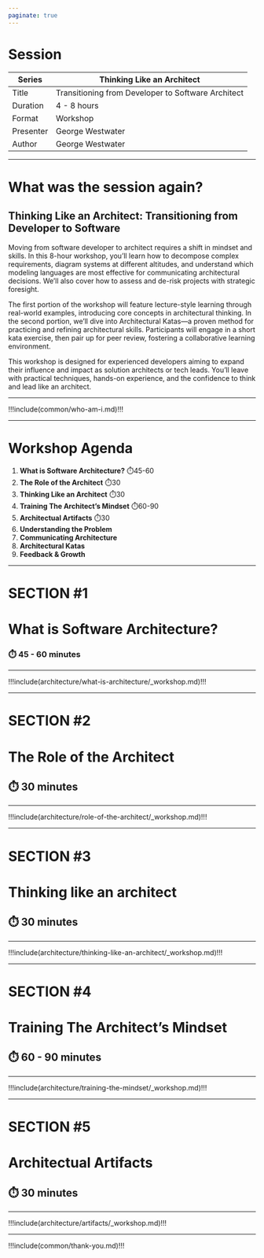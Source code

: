 ```yaml
---
paginate: true
---
```


# Session

| Series | Thinking Like an Architect |
| ------ | -------------------------- |
| Title | Transitioning from Developer to Software Architect |
| Duration | 4 - 8 hours |
| Format | Workshop |
| Presenter | George Westwater |
| Author | George Westwater |

---

# What was the session again?

## Thinking Like an Architect: Transitioning from Developer to Software

Moving from software developer to architect requires a shift in mindset and skills. In this 8-hour workshop, you’ll learn how to decompose complex requirements, diagram systems at different altitudes, and understand which modeling languages are most effective for communicating architectural decisions. We’ll also cover how to assess and de-risk projects with strategic foresight.

The first portion of the workshop will feature lecture-style learning through real-world examples, introducing core concepts in architectural thinking. In the second portion, we’ll dive into Architectural Katas—a proven method for practicing and refining architectural skills. Participants will engage in a short kata exercise, then pair up for peer review, fostering a collaborative learning environment.

This workshop is designed for experienced developers aiming to expand their influence and impact as solution architects or tech leads. You’ll leave with practical techniques, hands-on experience, and the confidence to think and lead like an architect.

---
!!!include(common/who-am-i.md)!!!

---

# Workshop Agenda

1. **What is Software Architecture?**     ⏱️45-60
2. **The Role of the Architect**          ⏱️30
3. **Thinking Like an Architect**         ⏱️30
4. **Training The Architect’s Mindset**   ⏱️60-90
5. **Architectual Artifacts**             ⏱️30
5. **Understanding the Problem**
6. **Communicating Architecture**
7. **Architectural Katas**
8. **Feedback & Growth**

---

<!-- _class: lead -->

# SECTION #1
# What is Software Architecture?
### ⏱️ 45 - 60 minutes 

<!-- 
This is the section introduction slide to topic. Reinforce the title: with something like 'Defining Software Architecture.' 
Set the stage by telling participants that the definition of architecture is more nuanced and layered than most people think. 
Encourage attendees to think beyond just diagrams or system components. 
-->

<!-- 
Ask the room: What does architecture mean to you? 
-->

---
!!!include(architecture/what-is-architecture/_workshop.md)!!!


---

<!-- _class: lead -->

# SECTION #2
# The Role of the Architect
## ⏱️ 30 minutes 

<!-- presenter notes
Ask: What does 'architect' mean in your organization? Set expectations that we’ll break down what architects actually do—and what makes the role indispensable in modern, adaptive enterprises.

The architect’s role is often misunderstood, frequently conflated with that of a technical lead, a systems designer, or a project manager. Yet, in modern enterprises particularly those striving to be adaptive the architect holds a distinct and essential position.
-->

---
!!!include(architecture/role-of-the-architect/_workshop.md)!!!

---

<!-- _class: lead -->

# SECTION #3
# Thinking like an architect
## ⏱️ 30 minutes 

<!-- presenter notes
This slide transitions from the external outputs of architecture to the internal discipline of architectural thinking.  

Ask the group: What does it *feel* like to think like an architect? Is it about knowing more—or seeing differently?

This is the bridge from practice to perspectiv
-->

---
!!!include(architecture/thinking-like-an-architect/_workshop.md)!!!

---

<!-- _class: lead -->

# SECTION #4
# Training The Architect’s Mindset
## ⏱️ 60 - 90 minutes 

<!-- presenter notes
 Just as the systems architects build are inherently complex, so too is the mindset required to design them. 
 
 Architects must navigate a multidimensional cognitive terrain engaging not with a single mode of thinking, but with many. 
 
 From systems awareness to ethical foresight, from scenario modeling to empathetic reasoning, the architect must be able to shift fluently across mental models depending on the situation.
 
  This is not just a skillset; it’s a form of adaptive intelligence rooted in situational fluency.
-->


---
!!!include(architecture/training-the-mindset/_workshop.md)!!!



---
<!-- _class: lead -->

# SECTION #5
# Architectual Artifacts
## ⏱️ 30 minutes 


---
!!!include(architecture/artifacts/_workshop.md)!!!












---
!!!include(common/thank-you.md)!!!


